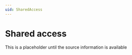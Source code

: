 ```yaml
---
uid: SharedAccess
---
```


# Shared access

This is a placeholder until the source information is available
